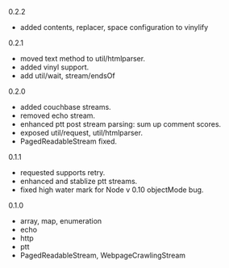 0.2.2

* added contents, replacer, space configuration to vinylify

0.2.1

* moved text method to util/htmlparser.
* added vinyl support.
* add util/wait, stream/endsOf

0.2.0

* added couchbase streams.
* removed echo stream.
* enhanced ptt post stream parsing: sum up comment scores.
* exposed util/request, util/htmlparser.
* PagedReadableStream fixed.

0.1.1

* requested supports retry.
* enhanced and stablize ptt streams.
* fixed high water mark for Node v 0.10 objectMode bug.

0.1.0

* array, map, enumeration
* echo
* http
* ptt
* PagedReadableStream, WebpageCrawlingStream
